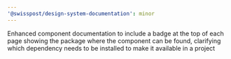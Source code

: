 ```yaml
---
'@swisspost/design-system-documentation': minor
---
```


Enhanced component documentation to include a badge at the top of each page showing the package where the component can be found, clarifying which dependency needs to be installed to make it available in a project
